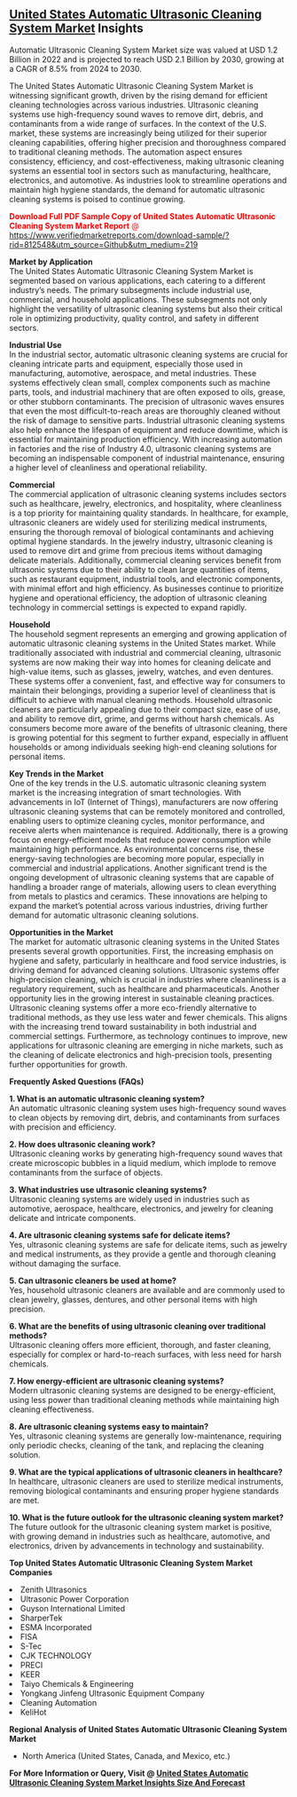 <h2><a href="https://www.verifiedmarketreports.com/download-sample/?rid=812548&amp;utm_source=Github&amp;utm_medium=219" target="_blank">United States Automatic Ultrasonic Cleaning System Market</a> Insights</h2><p>Automatic Ultrasonic Cleaning System Market size was valued at USD 1.2 Billion in 2022 and is projected to reach USD 2.1 Billion by 2030, growing at a CAGR of 8.5% from 2024 to 2030.</p><p><p>The United States Automatic Ultrasonic Cleaning System Market is witnessing significant growth, driven by the rising demand for efficient cleaning technologies across various industries. Ultrasonic cleaning systems use high-frequency sound waves to remove dirt, debris, and contaminants from a wide range of surfaces. In the context of the U.S. market, these systems are increasingly being utilized for their superior cleaning capabilities, offering higher precision and thoroughness compared to traditional cleaning methods. The automation aspect ensures consistency, efficiency, and cost-effectiveness, making ultrasonic cleaning systems an essential tool in sectors such as manufacturing, healthcare, electronics, and automotive. As industries look to streamline operations and maintain high hygiene standards, the demand for automatic ultrasonic cleaning systems is poised to continue growing. <p><span class=""><span style="color: #ff0000;"><strong>Download Full PDF Sample Copy of United States Automatic Ultrasonic Cleaning System Market Report</strong> @ </span><a href="https://www.verifiedmarketreports.com/download-sample/?rid=812548&amp;utm_source=Github&amp;utm_medium=219" target="_blank">https://www.verifiedmarketreports.com/download-sample/?rid=812548&amp;utm_source=Github&amp;utm_medium=219</a></span></p></p> <p><strong>Market by Application</strong><br> The United States Automatic Ultrasonic Cleaning System Market is segmented based on various applications, each catering to a different industry’s needs. The primary subsegments include industrial use, commercial, and household applications. These subsegments not only highlight the versatility of ultrasonic cleaning systems but also their critical role in optimizing productivity, quality control, and safety in different sectors.</p> <p><strong>Industrial Use</strong><br> In the industrial sector, automatic ultrasonic cleaning systems are crucial for cleaning intricate parts and equipment, especially those used in manufacturing, automotive, aerospace, and metal industries. These systems effectively clean small, complex components such as machine parts, tools, and industrial machinery that are often exposed to oils, grease, or other stubborn contaminants. The precision of ultrasonic waves ensures that even the most difficult-to-reach areas are thoroughly cleaned without the risk of damage to sensitive parts. Industrial ultrasonic cleaning systems also help enhance the lifespan of equipment and reduce downtime, which is essential for maintaining production efficiency. With increasing automation in factories and the rise of Industry 4.0, ultrasonic cleaning systems are becoming an indispensable component of industrial maintenance, ensuring a higher level of cleanliness and operational reliability. <p><strong>Commercial</strong><br> The commercial application of ultrasonic cleaning systems includes sectors such as healthcare, jewelry, electronics, and hospitality, where cleanliness is a top priority for maintaining quality standards. In healthcare, for example, ultrasonic cleaners are widely used for sterilizing medical instruments, ensuring the thorough removal of biological contaminants and achieving optimal hygiene standards. In the jewelry industry, ultrasonic cleaning is used to remove dirt and grime from precious items without damaging delicate materials. Additionally, commercial cleaning services benefit from ultrasonic systems due to their ability to clean large quantities of items, such as restaurant equipment, industrial tools, and electronic components, with minimal effort and high efficiency. As businesses continue to prioritize hygiene and operational efficiency, the adoption of ultrasonic cleaning technology in commercial settings is expected to expand rapidly. <p><strong>Household</strong><br> The household segment represents an emerging and growing application of automatic ultrasonic cleaning systems in the United States market. While traditionally associated with industrial and commercial cleaning, ultrasonic systems are now making their way into homes for cleaning delicate and high-value items, such as glasses, jewelry, watches, and even dentures. These systems offer a convenient, fast, and effective way for consumers to maintain their belongings, providing a superior level of cleanliness that is difficult to achieve with manual cleaning methods. Household ultrasonic cleaners are particularly appealing due to their compact size, ease of use, and ability to remove dirt, grime, and germs without harsh chemicals. As consumers become more aware of the benefits of ultrasonic cleaning, there is growing potential for this segment to further expand, especially in affluent households or among individuals seeking high-end cleaning solutions for personal items. <p><strong>Key Trends in the Market</strong><br> One of the key trends in the U.S. automatic ultrasonic cleaning system market is the increasing integration of smart technologies. With advancements in IoT (Internet of Things), manufacturers are now offering ultrasonic cleaning systems that can be remotely monitored and controlled, enabling users to optimize cleaning cycles, monitor performance, and receive alerts when maintenance is required. Additionally, there is a growing focus on energy-efficient models that reduce power consumption while maintaining high performance. As environmental concerns rise, these energy-saving technologies are becoming more popular, especially in commercial and industrial applications. Another significant trend is the ongoing development of ultrasonic cleaning systems that are capable of handling a broader range of materials, allowing users to clean everything from metals to plastics and ceramics. These innovations are helping to expand the market’s potential across various industries, driving further demand for automatic ultrasonic cleaning solutions. <p><strong>Opportunities in the Market</strong><br> The market for automatic ultrasonic cleaning systems in the United States presents several growth opportunities. First, the increasing emphasis on hygiene and safety, particularly in healthcare and food service industries, is driving demand for advanced cleaning solutions. Ultrasonic systems offer high-precision cleaning, which is crucial in industries where cleanliness is a regulatory requirement, such as healthcare and pharmaceuticals. Another opportunity lies in the growing interest in sustainable cleaning practices. Ultrasonic cleaning systems offer a more eco-friendly alternative to traditional methods, as they use less water and fewer chemicals. This aligns with the increasing trend toward sustainability in both industrial and commercial settings. Furthermore, as technology continues to improve, new applications for ultrasonic cleaning are emerging in niche markets, such as the cleaning of delicate electronics and high-precision tools, presenting further opportunities for growth. <p><strong>Frequently Asked Questions (FAQs)</strong></p> <p><strong>1. What is an automatic ultrasonic cleaning system?</strong><br> An automatic ultrasonic cleaning system uses high-frequency sound waves to clean objects by removing dirt, debris, and contaminants from surfaces with precision and efficiency.</p> <p><strong>2. How does ultrasonic cleaning work?</strong><br> Ultrasonic cleaning works by generating high-frequency sound waves that create microscopic bubbles in a liquid medium, which implode to remove contaminants from the surface of objects.</p> <p><strong>3. What industries use ultrasonic cleaning systems?</strong><br> Ultrasonic cleaning systems are widely used in industries such as automotive, aerospace, healthcare, electronics, and jewelry for cleaning delicate and intricate components.</p> <p><strong>4. Are ultrasonic cleaning systems safe for delicate items?</strong><br> Yes, ultrasonic cleaning systems are safe for delicate items, such as jewelry and medical instruments, as they provide a gentle and thorough cleaning without damaging the surface.</p> <p><strong>5. Can ultrasonic cleaners be used at home?</strong><br> Yes, household ultrasonic cleaners are available and are commonly used to clean jewelry, glasses, dentures, and other personal items with high precision.</p> <p><strong>6. What are the benefits of using ultrasonic cleaning over traditional methods?</strong><br> Ultrasonic cleaning offers more efficient, thorough, and faster cleaning, especially for complex or hard-to-reach surfaces, with less need for harsh chemicals.</p> <p><strong>7. How energy-efficient are ultrasonic cleaning systems?</strong><br> Modern ultrasonic cleaning systems are designed to be energy-efficient, using less power than traditional cleaning methods while maintaining high cleaning effectiveness.</p> <p><strong>8. Are ultrasonic cleaning systems easy to maintain?</strong><br> Yes, ultrasonic cleaning systems are generally low-maintenance, requiring only periodic checks, cleaning of the tank, and replacing the cleaning solution.</p> <p><strong>9. What are the typical applications of ultrasonic cleaners in healthcare?</strong><br> In healthcare, ultrasonic cleaners are used to sterilize medical instruments, removing biological contaminants and ensuring proper hygiene standards are met.</p> <p><strong>10. What is the future outlook for the ultrasonic cleaning system market?</strong><br> The future outlook for the ultrasonic cleaning system market is positive, with growing demand in industries such as healthcare, automotive, and electronics, driven by advancements in technology and sustainability.</p> </p><p><strong>Top United States Automatic Ultrasonic Cleaning System Market Companies</strong></p><div data-test-id=""><p><li>Zenith Ultrasonics</li><li> Ultrasonic Power Corporation</li><li> Guyson International Limited</li><li> SharperTek</li><li> ESMA Incorporated</li><li> FISA</li><li> S-Tec</li><li> CJK TECHNOLOGY</li><li> PRECI</li><li> KEER</li><li> Taiyo Chemicals & Engineering</li><li> Yongkang Jinfeng Ultrasonic Equipment Company</li><li> Cleaning Automation</li><li> KeliHot</li></p><div><strong>Regional Analysis of&nbsp;United States Automatic Ultrasonic Cleaning System Market</strong></div><ul><li dir="ltr"><p dir="ltr">North America&nbsp;(United States, Canada, and Mexico, etc.)</p></li></ul><p><strong>For More Information or Query, Visit @&nbsp;</strong><strong><a href="https://www.verifiedmarketreports.com/product/automatic-ultrasonic-cleaning-system-market/?utm_source=Github&amp;utm_medium=219" target="_blank">United States Automatic Ultrasonic Cleaning System Market Insights Size And Forecast</a></strong></p></div>

